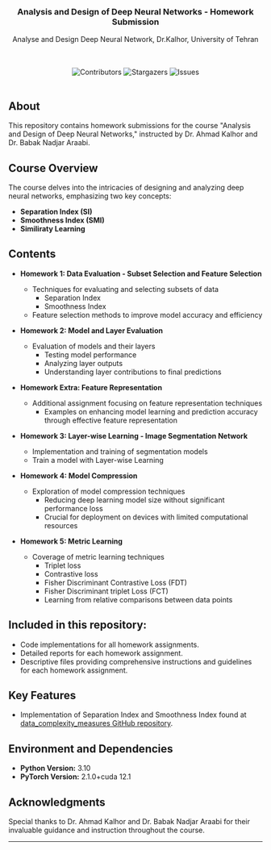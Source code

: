 <br/>
<p align="center">
  <h3 align="center">Analysis and Design of Deep Neural Networks - Homework Submission</h3>

  <p align="center">
    Analyse and Design Deep Neural Network, Dr.Kalhor, University of Tehran
    <br/>
    <br/>
  </p>
</p>


<br/>
<div align="center">
  <img src="https://img.shields.io/github/contributors/Arhosseini77/ADDNN_2023?color=dark-green" alt="Contributors"> 
  <img src="https://img.shields.io/github/stars/Arhosseini77/ADDNN_2023?style=social" alt="Stargazers"> 
  <img src="https://img.shields.io/github/issues/Arhosseini77/ADDNN_2023" alt="Issues"> 

  </a>
</div>
<br/>

## About 

This repository contains homework submissions for the course "Analysis and Design of Deep Neural Networks," instructed by Dr. Ahmad Kalhor and Dr. Babak Nadjar Araabi. 


## Course Overview

The course delves into the intricacies of designing and analyzing deep neural networks, emphasizing two key concepts:
- **Separation Index (SI)** 
- **Smoothness Index (SMI)**
- **Similiraty Learning**


## Contents

- **Homework 1: Data Evaluation - Subset Selection and Feature Selection**
    - Techniques for evaluating and selecting subsets of data
        - Separation Index
        - Smoothness Index
    - Feature selection methods to improve model accuracy and efficiency

- **Homework 2: Model and Layer Evaluation**
    - Evaluation of models and their layers
        - Testing model performance
        - Analyzing layer outputs
        - Understanding layer contributions to final predictions

- **Homework Extra: Feature Representation**
    - Additional assignment focusing on feature representation techniques
        - Examples on enhancing model learning and prediction accuracy through effective feature representation

- **Homework 3: Layer-wise Learning - Image Segmentation Network**
    - Implementation and training of segmentation models
    - Train a model with Layer-wise Learning
      
- **Homework 4: Model Compression**
    - Exploration of model compression techniques
        - Reducing deep learning model size without significant performance loss
        - Crucial for deployment on devices with limited computational resources

- **Homework 5: Metric Learning**
    - Coverage of metric learning techniques
        - Triplet loss
        - Contrastive loss
        - Fisher Discriminant Contrastive Loss (FDT) 
        - Fisher Discriminant triplet Loss (FCT)
        - Learning from relative comparisons between data points
          
## Included in this repository:
- Code implementations for all homework assignments.
- Detailed reports for each homework assignment.
- Descriptive files providing comprehensive instructions and guidelines for each homework assignment.


## Key Features

- Implementation of Separation Index and Smoothness Index found at [data_complexity_measures GitHub repository](https://github.com/Arhosseini77/data_complexity_measures).

## Environment and Dependencies

- **Python Version:** 3.10
- **PyTorch Version:** 2.1.0+cuda 12.1


## Acknowledgments

Special thanks to Dr. Ahmad Kalhor and Dr. Babak Nadjar Araabi for their invaluable guidance and instruction throughout the course.

---

